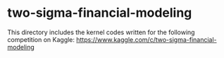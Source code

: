 # two-sigma-financial-modeling

This directory includes the kernel codes written for the following competition on Kaggle:
https://www.kaggle.com/c/two-sigma-financial-modeling



